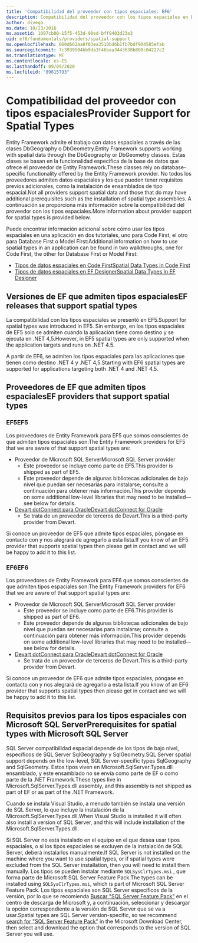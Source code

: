 ```yaml
---
title: 'Compatibilidad del proveedor con tipos espaciales: EF6'
description: Compatibilidad del proveedor con los tipos espaciales en Entity Framework 6
author: divega
ms.date: 10/23/2016
ms.assetid: 1097cb00-15f5-453d-90ed-bff9403d23e3
uid: ef6/fundamentals/providers/spatial-support
ms.openlocfilehash: 060d662aa8f03ea3510bd6b1fb7bdf904585efab
ms.sourcegitcommit: 7c3939504bb9da3f46bea3443638b808c04227c2
ms.translationtype: MT
ms.contentlocale: es-ES
ms.lasthandoff: 09/09/2020
ms.locfileid: "89615793"
---
```

# <a name="provider-support-for-spatial-types"></a><span data-ttu-id="767eb-103">Compatibilidad del proveedor con tipos espaciales</span><span class="sxs-lookup"><span data-stu-id="767eb-103">Provider Support for Spatial Types</span></span>
<span data-ttu-id="767eb-104">Entity Framework admite el trabajo con datos espaciales a través de las clases DbGeography o DbGeometry.</span><span class="sxs-lookup"><span data-stu-id="767eb-104">Entity Framework supports working with spatial data through the DbGeography or DbGeometry classes.</span></span> <span data-ttu-id="767eb-105">Estas clases se basan en la funcionalidad específica de la base de datos que ofrece el proveedor de Entity Framework.</span><span class="sxs-lookup"><span data-stu-id="767eb-105">These classes rely on database-specific functionality offered by the Entity Framework provider.</span></span> <span data-ttu-id="767eb-106">No todos los proveedores admiten datos espaciales y los que pueden tener requisitos previos adicionales, como la instalación de ensamblados de tipo espacial.</span><span class="sxs-lookup"><span data-stu-id="767eb-106">Not all providers support spatial data and those that do may have additional prerequisites such as the installation of spatial type assemblies.</span></span> <span data-ttu-id="767eb-107">A continuación se proporciona más información sobre la compatibilidad del proveedor con los tipos espaciales.</span><span class="sxs-lookup"><span data-stu-id="767eb-107">More information about provider support for spatial types is provided below.</span></span>  

<span data-ttu-id="767eb-108">Puede encontrar información adicional sobre cómo usar los tipos espaciales en una aplicación en dos tutoriales, uno para Code First, el otro para Database First o Model First:</span><span class="sxs-lookup"><span data-stu-id="767eb-108">Additional information on how to use spatial types in an application can be found in two walkthroughs, one for Code First, the other for Database First or Model First:</span></span>  

- [<span data-ttu-id="767eb-109">Tipos de datos espaciales en Code First</span><span class="sxs-lookup"><span data-stu-id="767eb-109">Spatial Data Types in Code First</span></span>](xref:ef6/modeling/code-first/data-types/spatial)  
- [<span data-ttu-id="767eb-110">Tipos de datos espaciales en EF Designer</span><span class="sxs-lookup"><span data-stu-id="767eb-110">Spatial Data Types in EF Designer</span></span>](xref:ef6/modeling/designer/data-types/spatial)  

## <a name="ef-releases-that-support-spatial-types"></a><span data-ttu-id="767eb-111">Versiones de EF que admiten tipos espaciales</span><span class="sxs-lookup"><span data-stu-id="767eb-111">EF releases that support spatial types</span></span>  

<span data-ttu-id="767eb-112">La compatibilidad con los tipos espaciales se presentó en EF5.</span><span class="sxs-lookup"><span data-stu-id="767eb-112">Support for spatial types was introduced in EF5.</span></span> <span data-ttu-id="767eb-113">Sin embargo, en los tipos espaciales de EF5 solo se admiten cuando la aplicación tiene como destino y se ejecuta en .NET 4,5.</span><span class="sxs-lookup"><span data-stu-id="767eb-113">However, in EF5 spatial types are only supported when the application targets and runs on .NET 4.5.</span></span>  

<span data-ttu-id="767eb-114">A partir de EF6, se admiten los tipos espaciales para las aplicaciones que tienen como destino .NET 4 y .NET 4,5.</span><span class="sxs-lookup"><span data-stu-id="767eb-114">Starting with EF6 spatial types are supported for applications targeting both .NET 4 and .NET 4.5.</span></span>  

## <a name="ef-providers-that-support-spatial-types"></a><span data-ttu-id="767eb-115">Proveedores de EF que admiten tipos espaciales</span><span class="sxs-lookup"><span data-stu-id="767eb-115">EF providers that support spatial types</span></span>  

### <a name="ef5"></a><span data-ttu-id="767eb-116">EF5</span><span class="sxs-lookup"><span data-stu-id="767eb-116">EF5</span></span>  

<span data-ttu-id="767eb-117">Los proveedores de Entity Framework para EF5 que somos conscientes de que admiten tipos espaciales son:</span><span class="sxs-lookup"><span data-stu-id="767eb-117">The Entity Framework providers for EF5 that we are aware of that support spatial types are:</span></span>  

- <span data-ttu-id="767eb-118">Proveedor de Microsoft SQL Server</span><span class="sxs-lookup"><span data-stu-id="767eb-118">Microsoft SQL Server provider</span></span>  
    - <span data-ttu-id="767eb-119">Este proveedor se incluye como parte de EF5.</span><span class="sxs-lookup"><span data-stu-id="767eb-119">This provider is shipped as part of EF5.</span></span>  
    - <span data-ttu-id="767eb-120">Este proveedor depende de algunas bibliotecas adicionales de bajo nivel que puedan ser necesarias para instalarse; consulte a continuación para obtener más información.</span><span class="sxs-lookup"><span data-stu-id="767eb-120">This provider depends on some additional low-level libraries that may need to be installed—see below for details.</span></span>  
- [<span data-ttu-id="767eb-121">Devart dotConnect para Oracle</span><span class="sxs-lookup"><span data-stu-id="767eb-121">Devart dotConnect for Oracle</span></span>](https://www.devart.com/dotconnect/oracle/)  
    - <span data-ttu-id="767eb-122">Se trata de un proveedor de terceros de Devart.</span><span class="sxs-lookup"><span data-stu-id="767eb-122">This is a third-party provider from Devart.</span></span>  

<span data-ttu-id="767eb-123">Si conoce un proveedor de EF5 que admite tipos espaciales, póngase en contacto con y nos alegrará de agregarlo a esta lista.</span><span class="sxs-lookup"><span data-stu-id="767eb-123">If you know of an EF5 provider that supports spatial types then please get in contact and we will be happy to add it to this list.</span></span>  

### <a name="ef6"></a><span data-ttu-id="767eb-124">EF6</span><span class="sxs-lookup"><span data-stu-id="767eb-124">EF6</span></span>  

<span data-ttu-id="767eb-125">Los proveedores de Entity Framework para EF6 que somos conscientes de que admiten tipos espaciales son:</span><span class="sxs-lookup"><span data-stu-id="767eb-125">The Entity Framework providers for EF6 that we are aware of that support spatial types are:</span></span>  

- <span data-ttu-id="767eb-126">Proveedor de Microsoft SQL Server</span><span class="sxs-lookup"><span data-stu-id="767eb-126">Microsoft SQL Server provider</span></span>  
    - <span data-ttu-id="767eb-127">Este proveedor se incluye como parte de EF6.</span><span class="sxs-lookup"><span data-stu-id="767eb-127">This provider is shipped as part of EF6.</span></span>  
    - <span data-ttu-id="767eb-128">Este proveedor depende de algunas bibliotecas adicionales de bajo nivel que puedan ser necesarias para instalarse; consulte a continuación para obtener más información.</span><span class="sxs-lookup"><span data-stu-id="767eb-128">This provider depends on some additional low-level libraries that may need to be installed—see below for details.</span></span>  
- [<span data-ttu-id="767eb-129">Devart dotConnect para Oracle</span><span class="sxs-lookup"><span data-stu-id="767eb-129">Devart dotConnect for Oracle</span></span>](https://www.devart.com/dotconnect/oracle/)  
    - <span data-ttu-id="767eb-130">Se trata de un proveedor de terceros de Devart.</span><span class="sxs-lookup"><span data-stu-id="767eb-130">This is a third-party provider from Devart.</span></span>  

<span data-ttu-id="767eb-131">Si conoce un proveedor de EF6 que admite tipos espaciales, póngase en contacto con y nos alegrará de agregarlo a esta lista.</span><span class="sxs-lookup"><span data-stu-id="767eb-131">If you know of an EF6 provider that supports spatial types then please get in contact and we will be happy to add it to this list.</span></span>  

## <a name="prerequisites-for-spatial-types-with-microsoft-sql-server"></a><span data-ttu-id="767eb-132">Requisitos previos para los tipos espaciales con Microsoft SQL Server</span><span class="sxs-lookup"><span data-stu-id="767eb-132">Prerequisites for spatial types with Microsoft SQL Server</span></span>  

<span data-ttu-id="767eb-133">SQL Server compatibilidad espacial depende de los tipos de bajo nivel, específicos de SQL Server SqlGeography y SqlGeometry.</span><span class="sxs-lookup"><span data-stu-id="767eb-133">SQL Server spatial support depends on the low-level, SQL Server-specific types SqlGeography and SqlGeometry.</span></span> <span data-ttu-id="767eb-134">Estos tipos viven en Microsoft.SqlServer.Types.dll ensamblado, y este ensamblado no se envía como parte de EF o como parte de la .NET Framework.</span><span class="sxs-lookup"><span data-stu-id="767eb-134">These types live in Microsoft.SqlServer.Types.dll assembly, and this assembly is not shipped as part of EF or as part of the .NET Framework.</span></span>  

<span data-ttu-id="767eb-135">Cuando se instala Visual Studio, a menudo también se instala una versión de SQL Server, lo que incluye la instalación de la Microsoft.SqlServer.Types.dll.</span><span class="sxs-lookup"><span data-stu-id="767eb-135">When Visual Studio is installed it will often also install a version of SQL Server, and this will include installation of the Microsoft.SqlServer.Types.dll.</span></span>  

<span data-ttu-id="767eb-136">Si SQL Server no está instalado en el equipo en el que desea usar tipos espaciales, o si los tipos espaciales se excluyen de la instalación de SQL Server, deberá instalarlos manualmente.</span><span class="sxs-lookup"><span data-stu-id="767eb-136">If SQL Server is not installed on the machine where you want to use spatial types, or if spatial types were excluded from the SQL Server installation, then you will need to install them manually.</span></span> <span data-ttu-id="767eb-137">Los tipos se pueden instalar mediante `SQLSysClrTypes.msi` , que forma parte de Microsoft SQL Server Feature Pack.</span><span class="sxs-lookup"><span data-stu-id="767eb-137">The types can be installed using `SQLSysClrTypes.msi`, which is part of Microsoft SQL Server Feature Pack.</span></span> <span data-ttu-id="767eb-138">Los tipos espaciales son SQL Server específicos de la versión, por lo que se recomienda [Buscar "SQL Server Feature Pack"](https://www.microsoft.com/search/result.aspx?q=sql+server+feature+pack) en el centro de descarga de Microsoft y, a continuación, seleccionar y descargar la opción correspondiente a la versión de SQL Server que se va a usar.</span><span class="sxs-lookup"><span data-stu-id="767eb-138">Spatial types are SQL Server version-specific, so we recommend [search for "SQL Server Feature Pack"](https://www.microsoft.com/search/result.aspx?q=sql+server+feature+pack) in the Microsoft Download Center, then select and download the option that corresponds to the version of SQL Server you will use.</span></span>
